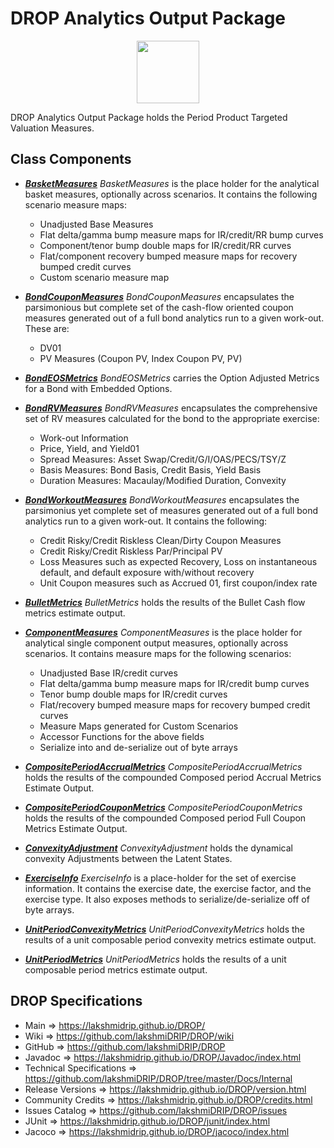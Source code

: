 # DROP Analytics Output Package

<p align="center"><img src="https://github.com/lakshmiDRIP/DROP/blob/master/DRIP_Logo.gif?raw=true" width="100"></p>

DROP Analytics Output Package holds the Period Product Targeted Valuation Measures.

## Class Components

 * [***BasketMeasures***](https://github.com/lakshmiDRIP/DROP/tree/master/src/main/java/org/drip/analytics/output/BasketMeasures.java)
 <i>BasketMeasures</i> is the place holder for the analytical basket measures, optionally across scenarios.
 It contains the following scenario measure maps:
 	* Unadjusted Base Measures
 	* Flat delta/gamma bump measure maps for IR/credit/RR bump curves
 	* Component/tenor bump double maps for IR/credit/RR curves
 	* Flat/component recovery bumped measure maps for recovery bumped credit curves
 	* Custom scenario measure map

 * [***BondCouponMeasures***](https://github.com/lakshmiDRIP/DROP/tree/master/src/main/java/org/drip/analytics/output/BondCouponMeasures.java)
 <i>BondCouponMeasures</i> encapsulates the parsimonious but complete set of the cash-flow oriented coupon
 measures generated out of a full bond analytics run to a given work-out. These are:
 	* DV01
 	* PV Measures (Coupon PV, Index Coupon PV, PV)

 * [***BondEOSMetrics***](https://github.com/lakshmiDRIP/DROP/tree/master/src/main/java/org/drip/analytics/output/BondEOSMetrics.java)
 <i>BondEOSMetrics</i> carries the Option Adjusted Metrics for a Bond with Embedded Options.

 * [***BondRVMeasures***](https://github.com/lakshmiDRIP/DROP/tree/master/src/main/java/org/drip/analytics/output/BondRVMeasures.java)
 <i>BondRVMeasures</i> encapsulates the comprehensive set of RV measures calculated for the bond to the
 appropriate exercise:
 	* Work-out Information
 	* Price, Yield, and Yield01
 	* Spread Measures: Asset Swap/Credit/G/I/OAS/PECS/TSY/Z
 	* Basis Measures: Bond Basis, Credit Basis, Yield Basis
 	* Duration Measures: Macaulay/Modified Duration, Convexity

 * [***BondWorkoutMeasures***](https://github.com/lakshmiDRIP/DROP/tree/master/src/main/java/org/drip/analytics/output/BondWorkoutMeasures.java)
 <i>BondWorkoutMeasures</i> encapsulates the parsimonius yet complete set of measures generated out of a full
  bond analytics run to a given work-out. It contains the following:
 	* Credit Risky/Credit Riskless Clean/Dirty Coupon Measures
 	* Credit Risky/Credit Riskless Par/Principal PV
 	* Loss Measures such as expected Recovery, Loss on instantaneous default, and default exposure
 		with/without recovery
 	* Unit Coupon measures such as Accrued 01, first coupon/index rate

 * [***BulletMetrics***](https://github.com/lakshmiDRIP/DROP/tree/master/src/main/java/org/drip/analytics/output/BulletMetrics.java)
 <i>BulletMetrics</i> holds the results of the Bullet Cash flow metrics estimate output.

 * [***ComponentMeasures***](https://github.com/lakshmiDRIP/DROP/tree/master/src/main/java/org/drip/analytics/output/ComponentMeasures.java)
 <i>ComponentMeasures</i> is the place holder for analytical single component output measures, optionally
 across scenarios. It contains measure maps for the following scenarios:
 	* Unadjusted Base IR/credit curves
 	* Flat delta/gamma bump measure maps for IR/credit bump curves
 	* Tenor bump double maps for IR/credit curves
 	* Flat/recovery bumped measure maps for recovery bumped credit curves
 	* Measure Maps generated for Custom Scenarios
 	* Accessor Functions for the above fields
 	* Serialize into and de-serialize out of byte arrays

 * [***CompositePeriodAccrualMetrics***](https://github.com/lakshmiDRIP/DROP/tree/master/src/main/java/org/drip/analytics/output/CompositePeriodAccrualMetrics.java)
 <i>CompositePeriodAccrualMetrics</i> holds the results of the compounded Composed period Accrual Metrics
 Estimate Output.

 * [***CompositePeriodCouponMetrics***](https://github.com/lakshmiDRIP/DROP/tree/master/src/main/java/org/drip/analytics/output/CompositePeriodCouponMetrics.java)
 <i>CompositePeriodCouponMetrics</i> holds the results of the compounded Composed period Full Coupon Metrics
 Estimate Output.

 * [***ConvexityAdjustment***](https://github.com/lakshmiDRIP/DROP/tree/master/src/main/java/org/drip/analytics/output/ConvexityAdjustment.java)
 <i>ConvexityAdjustment</i> holds the dynamical convexity Adjustments between the Latent States.

 * [***ExerciseInfo***](https://github.com/lakshmiDRIP/DROP/tree/master/src/main/java/org/drip/analytics/output/ExerciseInfo.java)
 <i>ExerciseInfo</i> is a place-holder for the set of exercise information. It contains the exercise date,
 the exercise factor, and the exercise type. It also exposes methods to serialize/de-serialize off of byte
 arrays.

 * [***UnitPeriodConvexityMetrics***](https://github.com/lakshmiDRIP/DROP/tree/master/src/main/java/org/drip/analytics/output/UnitPeriodConvexityMetrics.java)
 <i>UnitPeriodConvexityMetrics</i> holds the results of a unit composable period convexity metrics estimate
 output.

 * [***UnitPeriodMetrics***](https://github.com/lakshmiDRIP/DROP/tree/master/src/main/java/org/drip/analytics/output/UnitPeriodMetrics.java)
 <i>UnitPeriodMetrics</i> holds the results of a unit composable period metrics estimate output.

## DROP Specifications
 * Main                     => https://lakshmidrip.github.io/DROP/
 * Wiki                     => https://github.com/lakshmiDRIP/DROP/wiki
 * GitHub                   => https://github.com/lakshmiDRIP/DROP
 * Javadoc                  => https://lakshmidrip.github.io/DROP/Javadoc/index.html
 * Technical Specifications => https://github.com/lakshmiDRIP/DROP/tree/master/Docs/Internal
 * Release Versions         => https://lakshmidrip.github.io/DROP/version.html
 * Community Credits        => https://lakshmidrip.github.io/DROP/credits.html
 * Issues Catalog           => https://github.com/lakshmiDRIP/DROP/issues
 * JUnit                    => https://lakshmidrip.github.io/DROP/junit/index.html
 * Jacoco                   => https://lakshmidrip.github.io/DROP/jacoco/index.html
